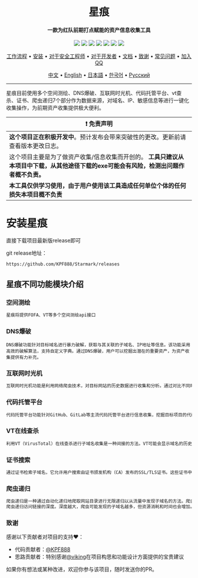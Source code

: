 <h1 align="center">星痕</h4>

<h4 align="center">一款为红队前期打点赋能的资产信息收集工具</h4>

<p align="center">
  <!-- Node版本 -->
  <img src="https://img.shields.io/badge/Node-v20.10.0-blue"/>
  <img src="https://img.shields.io/badge/Electron-v32.0.0-blue"/>
  <!-- 下载量 - 使用动态徽章 -->
  <a href="https://github.com/KPF888/Starmark/releases">
    <img src="https://img.shields.io/github/downloads/KPF888/Starmark/total?label=%E4%B8%8B%E8%BD%BD%E9%87%8F&color=green"/></a>
  <!-- 贡献者 - 手动设置为2 -->
  <a href="https://github.com/KPF888/Starmark/graphs/contributors">
    <img src="https://img.shields.io/badge/%E8%B4%A1%E7%8C%AE%E8%80%85-2-green"/></a>
  <!-- 版本 - 包含预发布版本 -->
  <a href="https://github.com/KPF888/Starmark/releases">
    <img src="https://img.shields.io/github/v/release/KPF888/Starmark?include_prereleases&label=%E5%8F%91%E8%A1%8C%E7%89%88%E6%9C%AC&color=blue"/></a>
  <!-- Issues数量 - 使用动态徽章 -->
  <a href="https://github.com/KPF888/Starmark/issues">
    <img src="https://img.shields.io/github/issues/KPF888/Starmark?label=issue&color=yellow"/></a>
  <!-- 官方群组 -->
  <a href="https://qm.qq.com/q/cHYSFTF4UU">
    <img src="https://img.shields.io/badge/QQ%E7%BE%A4-805411168-yellow"/></a>
</p>

<p align="center">
  <a href="#工作流程">工作流程</a> •
  <a href="#安装Starmark">安装</a> •
  <a href="#对于安全工程师">对于安全工程师</a> •
  <a href="#对于开发和组织">对于开发者</a> •
  <a href="https://github.com/KPF888/Starmark/blob/dist/README.md">文档</a> •
  <a href="#致谢">致谢</a> •
  <a href="">常见问题</a> •
  <a href="https://qm.qq.com/q/cHYSFTF4UU">加入QQ</a>
</p>

<p align="center">
  <a href="https://github.com/KPF888/Starmark/blob/dist/README.md">中文</a> •
  <a href="https://github.com/KPF888/Starmark/blob/dist/README_EN.md">English</a> •
  <a href="https://github.com/KPF888/Starmark/blob/dist/README_JP.md">日本語</a> •
  <a href="https://github.com/KPF888/Starmark/blob/dist/README_KR.md">한국어</a> •
  <a href="https://github.com/KPF888/Starmark/blob/dist/README_RU.md">Русский</a>
</p>

---

星痕目前使用多个空间测绘、DNS爆破、互联网时光机、代码托管平台、vt查杀、证书、爬虫递归7个部分作为数据来源，对域名、IP、敏感信息等进行一键化收集操作，为前期资产收集提供极大便利。

| :exclamation: **免责声明**                                                                                                              |
| --------------------------------------------------------------------------------------------------------------------------------------- |
| **这个项目正在积极开发中**。预计发布会带来突破性的更改。更新前请查看版本更改日志。                                                      |
| 这个项目主要是为了做资产收集/信息收集而开创的。 **工具只建议从本项目中下载，从其他途径下载的exe可能会有风险，检测出问题作者概不负责。** |
| **本工具仅供学习使用，由于用户使用该工具造成任何单位个体的任何损失本项目概不负责**                                                      |

# 安装星痕

直接下载项目最新版release即可

git release地址：

```sh
https://github.com/KPF888/Starmark/releases
```

## 星痕不同功能模块介绍

### 空间测绘

```sh
星痕将提供FOFA、VT等多个空间测绘api接口
```

### DNS爆破

```console
DNS爆破功能针对目标域名进行暴力破解，获取与其关联的子域名、IP地址等信息。该功能采用高效的破解算法，支持自定义字典。通过DNS爆破，用户可以挖掘出潜在的重要资产，为资产收集提供有力补充。
```

### 互联网时光机

```sh
互联网时光机功能是利用网络爬虫技术，对目标网站的历史数据进行收集和分析。通过对比不同时间点的数据，用户可以了解目标网站的发展轨迹，发现潜在的安全问题。此外，互联网时光机还能帮助用户挖掘出已删除的敏感信息，提高信息收集的全面性。
```

### 代码托管平台

```sh
代码托管平台功能针对GitHub、GitLab等主流代码托管平台进行信息收集，挖掘目标项目的代码、提交记录、分支、标签等敏感信息。通过分析这些信息，用户可以发现项目中的潜在漏洞，为后续的漏洞挖掘和利用提供依据。
```

### VT在线查杀

```sh
利用VT（VirusTotal）在线查杀进行子域名收集是一种间接的方法。VT可能会显示域名的历史记录，包括曾经解析到的IP地址和与之关联的子域名，这些历史记录可能包含不再活跃但曾经存在的子域名。
```

### 证书搜索

```sh
通过证书检索子域名，它允许用户搜索由证书颁发机构（CA）发布的SSL/TLS证书。这些证书中包含了域名信息，包括主域名和子域名。这些证书历史记录可能包含不再活跃但曾经存在的子域名。
```

### 爬虫递归

```sh
爬虫递归是一种通过自动化递归地爬取网站目录进行无限递归以从流量中发现子域名的方法。爬虫递归流量收集子域名有时会带来意想不到的惊喜。
爬虫递归访问链接的深度。深度越大，爬虫可能发现的子域名越多，但资源消耗和时间也会增加。当资源过多时，建议不超过3层，资源较少时可尝试5层。
```

### 致谢

感谢以下贡献者对项目的支持:heart:：

- 代码贡献者：[@KPF888](https://github.com/KPF888)
- 思路贡献者：特别感谢[@viking](https://github.com/VK2000)在项目构思和功能设计方面提供的宝贵建议

如果你有想法或某种改进，欢迎你参与该项目，随时发送你的PR。
